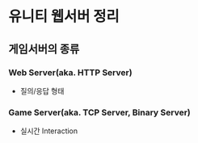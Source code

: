 # 유니티 웹서버 정리

## 게임서버의 종류

### Web Server(aka. HTTP Server)
* 질의/응답 형태
### Game Server(aka. TCP Server, Binary Server)
* 실시간 Interaction


